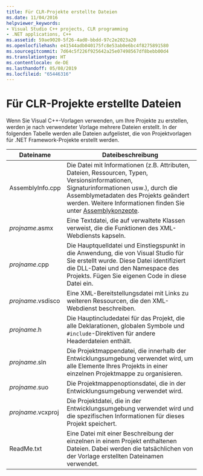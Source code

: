 ```yaml
---
title: Für CLR-Projekte erstellte Dateien
ms.date: 11/04/2016
helpviewer_keywords:
- Visual Studio C++ projects, CLR programming
- .NET applications, C++
ms.assetid: 59ae9020-5f26-4ad0-bbdd-97c2e2023a20
ms.openlocfilehash: e41544adb040175fc8e53ab0e6bc4f8275891580
ms.sourcegitcommit: 7d64c5f226f925642a25e07498567df8bebb00d4
ms.translationtype: HT
ms.contentlocale: de-DE
ms.lasthandoff: 05/08/2019
ms.locfileid: "65446316"
---
```

# <a name="files-created-for-clr-projects"></a>Für CLR-Projekte erstellte Dateien

Wenn Sie Visual C++-Vorlagen verwenden, um Ihre Projekte zu erstellen, werden je nach verwendeter Vorlage mehrere Dateien erstellt. In der folgenden Tabelle werden alle Dateien aufgelistet, die von Projektvorlagen für .NET Framework-Projekte erstellt werden.

|Dateiname|Dateibeschreibung|
|---------------|----------------------|
|AssemblyInfo.cpp|Die Datei mit Informationen (z.B. Attributen, Dateien, Ressourcen, Typen, Versionsinformationen, Signaturinformationen usw.), durch die Assemblymetadaten des Projekts geändert werden. Weitere Informationen finden Sie unter [Assemblykonzepte](/dotnet/framework/app-domains/assembly-contents).|
|*projname*.asmx|Eine Textdatei, die auf verwaltete Klassen verweist, die die Funktionen des XML-Webdiensts kapseln.|
|*projname*.cpp|Die Hauptquelldatei und Einstiegspunkt in die Anwendung, die von Visual Studio für Sie erstellt wurde. Diese Datei identifiziert die DLL-Datei und den Namespace des Projekts. Fügen Sie eigenen Code in diese Datei ein.|
|*projname*.vsdisco|Eine XML-Bereitstellungsdatei mit Links zu weiteren Ressourcen, die den XML-Webdienst beschreiben.|
|*projname*.h|Die Hauptincludedatei für das Projekt, die alle Deklarationen, globalen Symbole und `#include`-Direktiven für andere Headerdateien enthält.|
|*projname*.sln|Die Projektmappendatei, die innerhalb der Entwicklungsumgebung verwendet wird, um alle Elemente Ihres Projekts in einer einzelnen Projektmappe zu organisieren.|
|*projname*.suo|Die Projektmappenoptionsdatei, die in der Entwicklungsumgebung verwendet wird.|
|*projname*.vcxproj|Die Projektdatei, die in der Entwicklungsumgebung verwendet wird und die spezifischen Informationen für dieses Projekt speichert.|
|ReadMe.txt|Eine Datei mit einer Beschreibung der einzelnen in einem Projekt enthaltenen Dateien. Dabei werden die tatsächlichen von der Vorlage erstellten Dateinamen verwendet.|